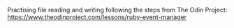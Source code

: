 Practising file reading and writing following the steps from The Odin Project: https://www.theodinproject.com/lessons/ruby-event-manager


